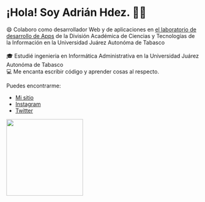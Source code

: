 <div align="left">
  <h1>¡Hola! Soy Adrián Hdez. 👋🏽</h1>

  <p align="left">
    😄 Colaboro como desarrollador Web y de aplicaciones en <a href="https://github.com/X-devlab">el laboratorio de desarrollo de Apps</a> de la División Académica de Ciencias y Tecnologías de la Información en la Universidad Juárez Autonóma de Tabasco
    <br>
    <br>
    🎓 Estudié ingenieria en Informática Administrativa en la Universidad Juárez Autonóma de Tabasco
    <br>
    💻 Me encanta escribir código y aprender cosas al respecto.
  </p>

Puedes encontrarme: 
  - [Mi sitio](https://adrianhdez.tech/)
  - [Instagram](https://www.instagram.com/adrianh_2_)
  - [Twitter](https://x.com/AdrianH_2)
    

  <a href="https://github.com/anuraghazra/github-readme-stats">
      <img height=200 align="center" src="https://github-readme-stats.vercel.app/api/top-langs/?username=adrianhdez2&title_color=2D93F8&text_color=ffffff&icon_color=61dafb&bg_color=20232a&langs_count=8&layout=compact&border_color=162D55&hide_border=false&size_weight=0.5&count_weight=0.5" />
  </a>
</div>

<!--
**adrianhdez2/adrianhdez2** is a ✨ _special_ ✨ repository because its `README.md` (this file) appears on your GitHub profile.

Here are some ideas to get you started:

- 🔭 I’m currently working on ...
- 🌱 I’m currently learning ...
- 👯 I’m looking to collaborate on ...
- 🤔 I’m looking for help with ...
- 💬 Ask me about ...
- 📫 How to reach me: ...
- 😄 Pronouns: ...
- ⚡ Fun fact: ...
-->
